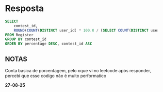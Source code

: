 
# Resposta
```sql
SELECT
    contest_id,
    ROUND(COUNT(DISTINCT user_id) * 100.0 / (SELECT COUNT(DISTINCT user_id) FROM Users), 2) as percentage
FROM Register
GROUP BY contest_id
ORDER BY percentage DESC, contest_id ASC
```
## NOTAS
Conta basica de porcentagem, pelo oque vi no leetcode após responder, percebi que esse codigo não é muito performatico

**27-08-25**